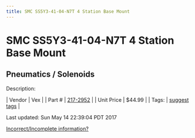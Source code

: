 ```yaml
---
title: SMC SS5Y3-41-04-N7T 4 Station Base Mount
---
```


# SMC SS5Y3-41-04-N7T 4 Station Base Mount
## Pneumatics / Solenoids
Description: 	 

| Vendor | Vex | 
| Part # | [217-2952](http://www.vexrobotics.com/solenoids-and-manifolds.html) | 
| Unit Price | $44.99 | 
| Tags: | [suggest tags](https://docs.google.com/forms/d/e/1FAIpQLSeWyY8v3RgOty-MyWmh9U0iivNYN_molChYyS-0U-o-kOAv_g/viewform) | 

Last updated: Sun May 14 22:39:04 PDT 2017

 [Incorrect/Incomplete information?](https://docs.google.com/forms/d/e/1FAIpQLSeWyY8v3RgOty-MyWmh9U0iivNYN_molChYyS-0U-o-kOAv_g/viewform)